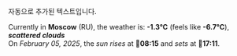 
자동으로 추가된 텍스트입니다.

<!--START_SECTION:weather:moscow-->
Currently in **Moscow** (RU), the weather is: **-1.3°C** (feels like **-6.7°C**), ***scattered clouds***<br/>
On *February 05, 2025*, the *sun rises* at 🌅**08:15** and *sets* at 🌇**17:11**.
<!--END_SECTION:weather-->
